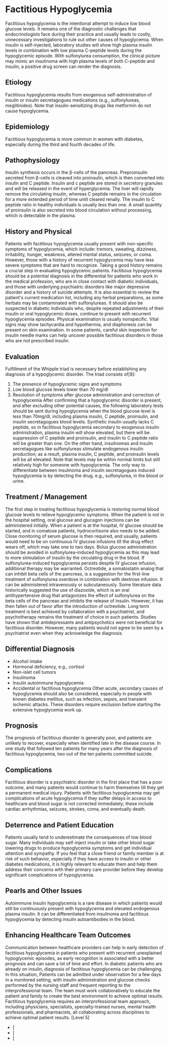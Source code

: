 # Factitious Hypoglycemia
Factitious hypoglycemia is the intentional attempt to induce low blood glucose levels. It remains one of the diagnostic challenges that endocrinologists face during their practice and usually leads to costly, unnecessary investigations to rule out other causes of hypoglycemia.
When insulin is self-injected, laboratory studies will show high plasma insulin levels in combination with low plasma C-peptide levels during the hypoglycemic episode. With sulfonylurea consumption, the clinical picture may mimic an insulinoma with high plasma levels of both C-peptide and insulin; a positive drug screen can render the diagnosis.
## Etiology
Factitious hypoglycemia results from exogenous self-administration of insulin or insulin secretagogues medications (e.g., sulfonylureas, meglitinides). Note that insulin-sensitizing drugs like metformin do not cause hypoglycemia.
## Epidemiology
Factitious hypoglycemia is more common in women with diabetes, especially during the third and fourth decades of life.
## Pathophysiology
Insulin synthesis occurs in the β-cells of the pancreas. Preproinsulin secreted from β-cells is cleaved into proinsulin, which is then converted into insulin and C peptide. Insulin and c peptide are stored in secretory granules and will be released in the event of hyperglycemia. The liver will rapidly remove the circulating insulin, whereas C peptide remains in the circulation for a more extended period of time until cleared renally. The insulin to C peptide ratio in healthy individuals is usually less than one. A small quantity of proinsulin is also secreted into blood circulation without processing, which is detectable in the plasma.
## History and Physical
Patients with factitious hypoglycemia usually present with non-specific symptoms of hypoglycemia, which include: tremors, sweating, dizziness, irritability, hunger, weakness, altered mental status, seizures, or coma. However, those with a history of recurrent hypoglycemia may have less severe symptoms that are hard to recognize.
Taking a good history remains a crucial step in evaluating hypoglycemic patients. Factitious hypoglycemia should be a potential diagnosis in the differential for patients who work in the medical profession, who are in close contact with diabetic individuals, and those with underlying psychiatric disorders like major depressive disorder and a history of suicide attempts. It is also essential to review the patient's current medication list, including any herbal preparations, as some herbals may be contaminated with sulfonylureas. It should also be suspected in diabetic individuals who, despite repeated adjustments of their insulin or oral hypoglycemic doses, continue to present with recurrent hypoglycemia episodes.
Physical examination is usually nonspecific. Vital signs may show tachycardia and hypothermia, and diaphoresis can be present on skin examination. In some patients, careful skin inspection for insulin needle marks can help uncover possible factitious disorders in those who are not prescribed insulin.
## Evaluation
Fulfillment of the Whipple triad is necessary before establishing any diagnosis of a hypoglycemic disorder. The triad consists of\[8\]:
1. The presence of hypoglycemic signs and symptoms
1. Low blood glucose levels lower than 70 mg/dl
1. Resolution of symptoms after glucose administration and correction of hypoglycemia
After confirming that a hypoglycemic disorder is present, and after excluding other potential causes, the following laboratory tests should be sent during hypoglycemia when the blood glucose level is less than 70mg/dl, including plasma insulin, C peptide, proinsulin, and insulin secretagogues blood levels.
Synthetic insulin usually lacks C peptide, so in factitious hypoglycemia secondary to exogenous insulin administration, plasma insulin will show elevated, but there will be suppression of C peptide and proinsulin, and insulin to C peptide ratio will be greater than one. On the other hand, insulinomas and insulin secretagogues like sulfonylureas stimulate endogenous insulin production; as a result, plasma insulin, C peptide, and proinsulin levels will be all elevated. Note that levels may be within normal limits but still relatively high for someone with hypoglycemia.
The only way to differentiate between insulinoma and insulin secretagogues induced hypoglycemia is by detecting the drug, e.g., sulfonylurea, in the blood or urine.
## Treatment / Management
The first step in treating factitious hypoglycemia is restoring normal blood glucose levels to relieve hypoglycemic symptoms. When the patient is not in the hospital setting, oral glucose and glucagon injections can be administered initially. When a patient is at the hospital, IV glucose should be started, and in comatose patients, hydrocortisone also needs to be added. Close monitoring of serum glucose is then required, and usually, patients would need to be on continuous IV glucose infusions till the drug effect wears off, which may take one to two days. Bolus glucose administration should be avoided in sulfonylurea-induced hypoglycemia as this may lead to more stimulation of insulin by the circulating drug in the blood.
If sulfonylurea-induced hypoglycemia persists despite IV glucose infusion, additional therapy may be warranted. Octreotide, a somatostatin analog that can inhibit beta cells of the pancreas, is a suggestion for the first-line treatment of sulfonylurea overdose in combination with dextrose infusion. It can be administered intravenously or subcutaneously. Some literature data historically suggested the use of diazoxide, which is an oral antihypertensive drug that antagonizes the effect of sulfonylurea on the beta cells of the pancreas and inhibits the release of insulin. However, it has then fallen out of favor after the introduction of octreotide.
Long term treatment is best achieved by collaboration with a psychiatrist, and psychotherapy remains the treatment of choice in such patients. Studies have shown that antidepressants and antipsychotics were not beneficial for factitious disorder. However, many patients would not agree to be seen by a psychiatrist even when they acknowledge the diagnosis.
## Differential Diagnosis
- Alcohol intake
- Hormonal deficiency, e.g., cortisol
- Non-islet cell tumors
- Insulinoma
- Insulin autoimmune hypoglycemia
- Accidental or factitious hypoglycemia
Other acute, secondary causes of hypoglycemia should also be considered, especially in people with known diabetes mellitus, such as infection, sepsis, and transient ischemic attacks. These disorders require exclusion before starting the extensive hypoglycemia work up.
## Prognosis
The prognosis of factitious disorder is generally poor, and patients are unlikely to recover, especially when identified late in the disease course. In one study that followed ten patients for many years after the diagnosis of factitious hypoglycemia, two out of the ten patients committed suicide.
## Complications
Factitious disorder is a psychiatric disorder in the first place that has a poor outcome, and many patients would continue to harm themselves till they get a permanent medical injury. Patients with factitious hypoglycemia may get complications of acute hypoglycemia if they suffer delays in access to healthcare and blood sugar is not corrected immediately; these include cardiac arrhythmias, seizures, strokes, coma, and eventually death.
## Deterrence and Patient Education
Patients usually tend to underestimate the consequences of low blood sugar. Many individuals may self-inject insulin or take other blood sugar lowering drugs to produce hypoglycemia symptoms and get individual attention and sympathy. If you feel that a close friend or family member is at risk of such behavior, especially if they have access to insulin or other diabetes medications, it is highly relevant to educate them and help them address their concerns with their primary care provider before they develop significant complications of hypoglycemia.
## Pearls and Other Issues
Autoimmune insulin hypoglycemia is a rare disease in which patients would still be continuously present with hypoglycemia and elevated endogenous plasma insulin. It can be differentiated from insulinoma and factitious hypoglycemia by detecting insulin autoantibodies in the blood.
## Enhancing Healthcare Team Outcomes
Communication between healthcare providers can help in early detection of factitious hypoglycemia in patients who present with recurrent unexplained hypoglycemic episodes, as early recognition is associated with a better prognosis and can save a lot of time and effort.
In diabetic patients who are already on insulin, diagnosis of factitious hypoglycemia can be challenging. In this situation, Patients can be admitted under observation for a few days in a monitored setting, with insulin administration and glucose checks performed by the nursing staff and frequent reporting to the interprofessional team. The team must work collaboratively to educate the patient and family to create the best environment to achieve optimal results.
Factitious hypoglycemia requires an interprofessional team approach, including physicians, specialists, specialty-trained nurses, mental health professionals, and pharmacists, all collaborating across disciplines to achieve optimal patient results. [Level 5]
- [
- [
- [